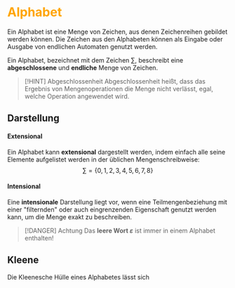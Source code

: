 # <font color = "orange">Alphabet</font>
Ein Alphabet ist eine Menge von Zeichen, aus denen Zeichenreihen gebildet werden können. 
Die Zeichen aus den Alphabeten können als Eingabe oder Ausgabe von endlichen Automaten genutzt werden.

Ein Alphabet, bezeichnet mit dem Zeichen $\sum$, beschreibt eine **abgeschlossene** und **endliche** Menge von Zeichen.

>[!HINT] Abgeschlossenheit
>Abgeschlossenheit heißt, dass das Ergebnis von Mengenoperationen die Menge nicht verlässt, egal, welche Operation angewendet wird.
## Darstellung
#### Extensional
Ein Alphabet kann **extensional** dargestellt werden, indem einfach alle seine Elemente aufgelistet werden in der üblichen Mengenschreibweise:
$$\sum=\{0,1,2,3,4,5,6,7,8\}$$
#### Intensional
Eine **intensionale** Darstellung liegt vor, wenn eine Teilmengenbeziehung mit einer "filternden" oder auch eingrenzenden Eigenschaft genutzt werden kann, um die Menge exakt zu beschreiben.

>[!DANGER] Achtung
>Das **leere Wort $\varepsilon$** ist immer in einem Alphabet enthalten!
## Kleene
Die Kleenesche Hülle eines Alphabetes lässt sich 